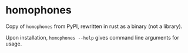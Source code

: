 # homophones

Copy of `homophones` from PyPI, rewritten in rust as a binary (not a library).

Upon installation, `homophones --help` gives command line arguments for usage.
